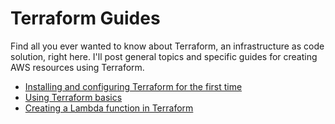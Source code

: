 # Terraform Guides

Find all you ever wanted to know about Terraform, an infrastructure as code solution, right here. I'll post general topics and specific guides for creating AWS resources using Terraform. 

- [Installing and configuring Terraform for the first time](terraform-setup.md)
- [Using Terraform basics](terraform-101.md)
- [Creating a Lambda function in Terraform](terraform-lambda.md)

